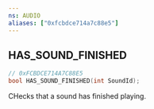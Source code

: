 ```yaml
---
ns: AUDIO
aliases: ["0xfcbdce714a7c88e5"]
---
```

## HAS_SOUND_FINISHED

```c
// 0xFCBDCE714A7C88E5
bool HAS_SOUND_FINISHED(int SoundId);
```

CHecks that a sound has finished playing.

